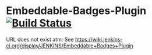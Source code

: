 Embeddable-Badges-Plugin [![Build Status](https://travis-ci.org/SxMShaDoW/embeddable-build-status-plugin.svg?branch=master)](https://travis-ci.org/SxMShaDoW/embeddable-build-status-plugin)
==============================

URL does not exist atm: See https://wiki.jenkins-ci.org/display/JENKINS/Embeddable+Badges+Plugin
